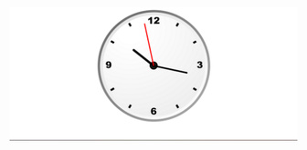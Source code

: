 <img align="right" alt="Coding" src="https://github.com/jawadsamiulhaq/Clock-With-JS/blob/main/Screenshot%202023-02-14%20221818.png">
